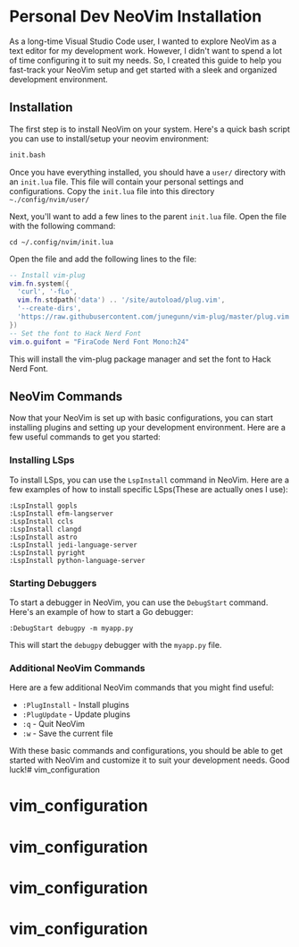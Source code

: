 # Personal Dev NeoVim Installation

As a long-time Visual Studio Code user, I wanted to explore NeoVim as a text editor for my development work. However, I didn't want to spend a lot of time configuring it to suit my needs. So, I created this guide to help you fast-track your NeoVim setup and get started with a sleek and organized development environment.

## Installation

The first step is to install NeoVim on your system. Here's a quick bash script you can use to install/setup your neovim environment:

```bash
init.bash
```

Once you have everything installed, you should have a `user/` directory with an `init.lua` file. This file will contain your personal settings and configurations. Copy the `init.lua` file into this directory ```~./config/nvim/user/```

Next, you'll want to add a few lines to the parent `init.lua` file. Open the file with the following command:

```
cd ~/.config/nvim/init.lua
```

Open the file and add the following lines to the file:

```lua
-- Install vim-plug
vim.fn.system({
  'curl', '-fLo',
  vim.fn.stdpath('data') .. '/site/autoload/plug.vim',
  '--create-dirs',
  'https://raw.githubusercontent.com/junegunn/vim-plug/master/plug.vim'
})
-- Set the font to Hack Nerd Font
vim.o.guifont = "FiraCode Nerd Font Mono:h24"
```

This will install the vim-plug package manager and set the font to Hack Nerd Font.

## NeoVim Commands

Now that your NeoVim is set up with basic configurations, you can start installing plugins and setting up your development environment. Here are a few useful commands to get you started:

### Installing LSps

To install LSps, you can use the `LspInstall` command in NeoVim. Here are a few examples of how to install specific LSps(These are actually ones I use):

```vim
:LspInstall gopls
:LspInstall efm-langserver
:LspInstall ccls
:LspInstall clangd
:LspInstall astro
:LspInstall jedi-language-server
:LspInstall pyright
:LspInstall python-language-server
```

### Starting Debuggers

To start a debugger in NeoVim, you can use the `DebugStart` command. Here's an example of how to start a Go debugger:

```vim
:DebugStart debugpy -m myapp.py
```

This will start the `debugpy` debugger with the `myapp.py` file.

### Additional NeoVim Commands

Here are a few additional NeoVim commands that you might find useful:

- `:PlugInstall` - Install plugins
- `:PlugUpdate` - Update plugins
- `:q` - Quit NeoVim
- `:w` - Save the current file

With these basic commands and configurations, you should be able to get started with NeoVim and customize it to suit your development needs. Good luck!# vim_configuration
# vim_configuration
# vim_configuration
# vim_configuration
# vim_configuration
